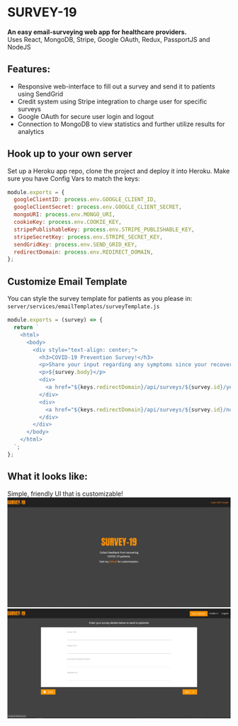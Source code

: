 # SURVEY-19
__An easy email-surveying web app for healthcare providers.__
<br>
Uses React, MongoDB, Stripe, Google OAuth, Redux, PassportJS and NodeJS

## Features:
- Responsive web-interface to fill out a survey and send it to patients using SendGrid
- Credit system using Stripe integration to charge user for specific surveys
- Google OAuth for secure user login and logout
- Connection to MongoDB to view statistics and further utilize results for analytics

## Hook up to your own server
Set up a Heroku app repo, clone the project and deploy it into Heroku. Make sure you have Config Vars to match
the keys:

```javascript
module.exports = {
  googleClientID: process.env.GOOGLE_CLIENT_ID,
  googleClientSecret: process.env.GOOGLE_CLIENT_SECRET,
  mongoURI: process.env.MONGO_URI,
  cookieKey: process.env.COOKIE_KEY,
  stripePublishableKey: process.env.STRIPE_PUBLISHABLE_KEY,
  stripeSecretKey: process.env.STRIPE_SECRET_KEY,
  sendGridKey: process.env.SEND_GRID_KEY,
  redirectDomain: process.env.REDIRECT_DOMAIN,
};

```

## Customize Email Template
You can style the survey template for patients as you please in:
```server/services/emailTemplates/surveyTemplate.js``` 

```javascript
module.exports = (survey) => {
  return `
    <html>
      <body>
        <div style="text-align: center;">
          <h3>COVID-19 Prevention Survey!</h3>
          <p>Share your input regarding any symptoms since your recovery from COVID-19!</p>
          <p>${survey.body}</p>
          <div>
            <a href="${keys.redirectDomain}/api/surveys/${survey.id}/yes">Yes</a>
          </div>
          <div>
            <a href="${keys.redirectDomain}/api/surveys/${survey.id}/no">No</a>
          </div>
        </div>
      </body>
    </html>
  `;
};

```

## What it looks like:
Simple, friendly UI that is customizable! <br>
![Screenshot](https://raw.githubusercontent.com/nhussain2/survey-19-repo/master/survey-19%20screenshots/Capture.JPG)
![Screenshot](https://raw.githubusercontent.com/nhussain2/survey-19-repo/master/survey-19%20screenshots/Capture2.JPG)

